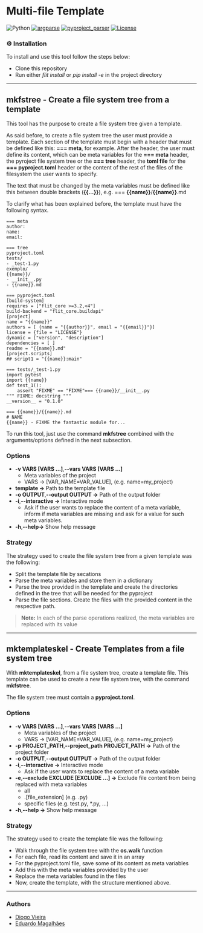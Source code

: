 # Multi-file Template

![Python](https://img.shields.io/badge/python-3670A0?style=for-the-badge&logo=python&logoColor=ffdd54)
[![argparse](https://img.shields.io/badge/argparse->=1.4.0-blue.svg)](https://pypi.org/project/argparse/)
[![pyproject_parser](https://img.shields.io/badge/pyproject_parser->=0.9.0-blue.svg)](https://pypi.org/project/pyproject-parser/)
[![License](https://img.shields.io/npm/l/express?style=flat-square)](https://github.com/DiogoVieira63/SPLN-TP2/blob/main/multifile_temps/LICENSE)

### ⚙️ Installation

To install and use this tool follow the steps below:
- Clone this repository
- Run either *flit install* or *pip install -e* in the project directory

---

## **mkfstree - Create a file system tree from a template**

This tool has the purpose to create a file system tree given a template. 

As said before, to create a file system tree the user must provide a template. Each section of the template must begin with a header that must be defined like this: **=== meta**, for example. After the header, the user must define its content, which can be meta variables for the **=== meta** header, the pyroject file system tree or the **=== tree** header, the **toml file** for the **=== pyproject.toml** header or the content of the rest of the files of the filesystem the user wants to specify.

The text that must be changed by the meta variables must be defined like this between double brackets (**{{...}}**), e.g. === **{{name}}**/**{{name}}**.md 

To clarify what has been explained before, the template must have the following syntax.

```
=== meta
author: 
name: 
email:

=== tree
pyproject.toml
tests/
- _test-1.py
exemplo/
{{name}}/
- __init__.py
- {{name}}.md

=== pyproject.toml
[build-system]
requires = ["flit_core >=3.2,<4"]
build-backend = "flit_core.buildapi"
[project]
name = "{{name}}"
authors = [ {name = "{{author}}", email = "{{email}}"}]
license = {file = "LICENSE"}
dynamic = ["version", "description"]
dependencies = [ ]
readme = "{{name}}.md"
[project.scripts]
## script1 = "{{name}}:main"

=== tests/_test-1.py
import pytest
import {{name}}
def test_1():
    assert "FIXME" == "FIXME"=== {{name}}/__init__.py
""" FIXME: docstring """
__version__ = "0.1.0"

=== {{name}}/{{name}}.md
# NAME
{{name}} - FIXME the fantastic module for...

```

To run this tool, just use the command **mkfstree** combined with the arguments/options defined in the next subsection.

### **Options** 

- **-v VARS [VARS ...]**,**--vars VARS [VARS ...]** 
    - Meta variables of the project
    - VARS -> [VAR_NAME=VAR_VALUE], (e.g. name=my_project)
- **template ->** Path to the template file
- **-o OUTPUT**,**--output OUTPUT ->** Path of the output folder
- **-i**,**--interactive ->** Interactive mode
    - Ask if the user wants to replace the content of a meta variable, inform if meta variables are missing and ask for a value for such meta variables.
- **-h**,**--help->** Show help message

### **Strategy**

The strategy used to create the file system tree from a given template was the following:
- Split the template file by secations
- Parse the meta variables and store them in a dictionary
- Parse the tree provided in the template and create the directories defined in the tree that will be needed for the pyproject
- Parse the file sections. Create the files with the provided content in the respective path.

> **Note:** In each of the parse operations realized, the meta variables are replaced with its value

---

## **mktemplateskel - Create Templates from a file system tree**
With **mktemplateskel**, from a file system tree, create a template file.
This template can be used to create a new file system tree, with the command **mkfstree**.

The file system tree must contain a **pyproject.toml**.


### **Options**

- **-v VARS [VARS ...]**,**--vars VARS [VARS ...]** 
    - Meta variables of the project
    - VARS -> [VAR_NAME=VAR_VALUE], (e.g. name=my_project)
- **-p PROJECT_PATH**,**--project_path PROJECT_PATH  ->** Path of the project folder
- **-o OUTPUT**,**--output OUTPUT  ->** Path of the output folder
- **-i**,**--interactive  ->** Interactive mode
    - Ask if the user wants to replace the content of a meta variable
- **-e**,**--exclude EXCLUDE [EXCLUDE ...]  ->** Exclude file content from being replaced with meta variables
    - all 
    - .[file_extension] (e.g. .py)
    - specific files (e.g. test.py, *.py, ...)
- **-h**,**--help  ->** Show help message

### **Strategy**

The strategy used to create the template file was the following:
- Walk through the file system tree with the **os.walk** function
- For each file, read its content and save it in an array
- For the pyproject.toml file, save some of its content as meta variables
- Add this with the meta variables provided by the user
- Replace the meta variables found in the files 
- Now, create the template, with the structure mentioned above.

---

### **Authors**

- [Diogo Vieira](https://github.com/DiogoVieira63)
- [Eduardo Magalhães](https://github.com/edumagalhaes10)